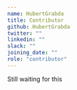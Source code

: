 ```yaml
---
name: HubertGrabda
title: Contributor
github: HubertGrabda
twitter: ""
linkedin: ""
slack: ""
joining_date: ""
role: "contributor"
---
```


Still waiting for this
